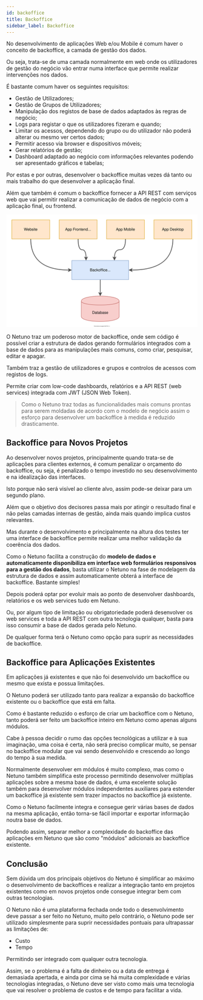 ```yaml
---
id: backoffice
title: Backoffice
sidebar_label: Backoffice
---
```


No desenvolvimento de aplicações Web e/ou Mobile é comum haver o conceito de backoffice, a camada de gestão dos dados.

Ou seja, trata-se de uma camada normalmente em web onde os utilizadores de gestão do negócio vão entrar numa interface que permite realizar intervenções nos dados.

É bastante comum haver os seguintes requisitos:

- Gestão de Utilizadores;
- Gestão de Grupos de Utilizadores;
- Manipulação dos registos de base de dados adaptados às regras de negócio;
- Logs para registar o que os utilizadores fizeram e quando;
- Limitar os acessos, dependendo do grupo ou do utilizador não poderá alterar ou mesmo ver certos dados;
- Permitir acesso via browser e dispositivos móveis;
- Gerar relatórios de gestão;
- Dashboard adaptado ao negócio com informações relevantes podendo ser apresentado gráficos e tabelas;

Por estas e por outras, desenvolver o backoffice muitas vezes dá tanto ou mais trabalho do que desenvolver a aplicação final.

Além que também é comum o backoffice fornecer a API REST com serviços web que vai permitir realizar a comunicação de dados de negócio com a aplicação final, ou frontend.

![Backoffice.](/docs/assets/business/business-backoffice.svg "Backoffice.")

O Netuno traz um poderoso motor de backoffice, onde sem código é possível criar a estrutura de dados gerando formulários integrados com a base de dados para as manipulações mais comuns, como criar, pesquisar, editar e apagar.

Também traz a gestão de utilizadores e grupos e controlos de acessos com registos de logs.

Permite criar com low-code dashboards, relatórios e a API REST (web services) integrada com JWT (JSON Web Token).

> Como o Netuno traz todas as funcionalidades mais comuns prontas para serem moldadas de acordo com o modelo de negócio assim o esforço para desenvolver um backoffice à medida é reduzido drasticamente.

## Backoffice para Novos Projetos

Ao desenvolver novos projetos, principalmente quando trata-se de aplicações para clientes externos, é comum penalizar o orçamento do backoffice, ou seja, é penalizado o tempo investido no seu desenvolvimento e na idealização das interfaces.

Isto porque não será visível ao cliente alvo, assim pode-se deixar para um segundo plano.

Além que o objetivo dos decisores passa mais por atingir o resultado final e não pelas camadas internas de gestão, ainda mais quando implica custos relevantes.

Mas durante o desenvolvimento e principalmente na altura dos testes ter uma interface de backoffice permite realizar uma melhor validação da coerência dos dados.

Como o Netuno facilita a construção do **modelo de dados e automaticamente disponibiliza em interface web formulários responsivos para a gestão dos dados**, basta utilizar o Netuno na fase de modelagem da estrutura de dados e assim automaticamente obterá a interface de backoffice. Bastante simples!

Depois poderá optar por evoluir mais ao ponto de desenvolver dashboards, relatórios e os web services tudo em Netuno.

Ou, por algum tipo de limitação ou obrigatoriedade poderá desenvolver os web services e toda a API REST com outra tecnologia qualquer, basta para isso consumir a base de dados gerada pelo Netuno.

De qualquer forma terá o Netuno como opção para suprir as necessidades de backoffice.

## Backoffice para Aplicações Existentes

Em aplicações já existentes e que não foi desenvolvido um backoffice ou mesmo que exista e possua limitações.

O Netuno poderá ser utilizado tanto para realizar a expansão do backoffice existente ou o backoffice que está em falta.

Como é bastante reduzido o esforço de criar um backoffice com o Netuno, tanto poderá ser feito um backoffice inteiro em Netuno como apenas alguns módulos.

Cabe à pessoa decidir o rumo das opções tecnológicas a utilizar e à sua imaginação, uma coisa é certa, não será preciso complicar muito, se pensar no backoffice modular que vai sendo desenvolvido e crescendo ao longo do tempo à sua medida.

Normalmente desenvolver em módulos é muito complexo, mas como o Netuno também simplifica este processo permitindo desenvolver múltiplas aplicações sobre a mesma base de dados, é uma excelente solução também para desenvolver módulos independentes auxiliares para estender um backoffice já existente sem trazer impactos no backoffice já existente.

Como o Netuno facilmente integra e consegue gerir várias bases de dados na mesma aplicação, então torna-se fácil importar e exportar informação noutra base de dados.

Podendo assim, separar melhor a complexidade do backoffice das aplicações em Netuno que são como "módulos" adicionais ao backoffice existente.

## Conclusão

Sem dúvida um dos principais objetivos do Netuno é simplificar ao máximo o desenvolvimento de backoffices e realizar a integração tanto em projetos existentes como em novos projetos onde consegue integrar bem com outras tecnologias.

O Netuno não é uma plataforma fechada onde todo o desenvolvimento deve passar a ser feito no Netuno, muito pelo contrário, o Netuno pode ser utilizado simplesmente para suprir necessidades pontuais para ultrapassar as limitações de:

- Custo
- Tempo

Permitindo ser integrado com qualquer outra tecnologia.

Assim, se o problema é a falta de dinheiro ou a data de entrega é demasiada apertada, e ainda por cima se há muita complexidade e várias tecnologias integradas, o Netuno deve ser visto como mais uma tecnologia que vai resolver o problema de custos e de tempo para facilitar a vida.

